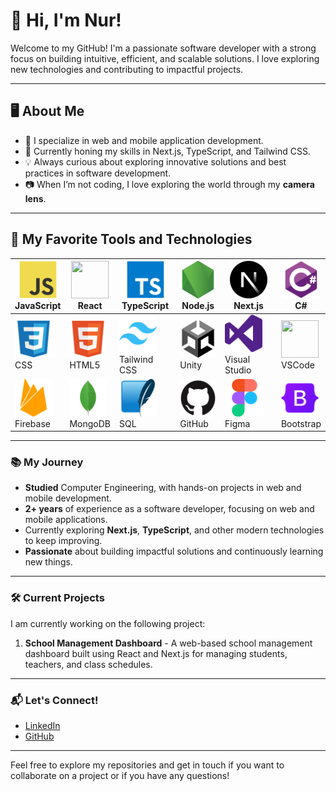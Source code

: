 # 👋 Hi, I'm Nur!

Welcome to my GitHub! I'm a passionate software developer with a strong focus on building intuitive, efficient, and scalable solutions. I love exploring new technologies and contributing to impactful projects.

---

## 🖥️ **About Me**  

- 🌟 I specialize in web and mobile application development.  
- 🔧 Currently honing my skills in Next.js, TypeScript, and Tailwind CSS.  
- 💡 Always curious about exploring innovative solutions and best practices in software development.  
- 📷 When I’m not coding, I love exploring the world through my **camera lens**.

---

## 🚀 **My Favorite Tools and Technologies**

| <img src="https://raw.githubusercontent.com/devicons/devicon/master/icons/javascript/javascript-original.svg" width="60" height="60"> <br> JavaScript | <img src="(https://camo.githubusercontent.com/0fcf9befefc83e207ed36bdeb3ac4f6c99132571ddb0f44e7a6ac872b0723352/68747470733a2f2f74656368737461636b2d67656e657261746f722e76657263656c2e6170702f72656163742d69636f6e2e737667)" width="60" height="60"> <br> React | <img src="https://raw.githubusercontent.com/devicons/devicon/master/icons/typescript/typescript-original.svg" width="60" height="60"> <br> TypeScript | <img src="https://raw.githubusercontent.com/devicons/devicon/master/icons/nodejs/nodejs-original.svg" width="60" height="60"> <br> Node.js | <img src="https://raw.githubusercontent.com/devicons/devicon/master/icons/nextjs/nextjs-original.svg" width="60" height="60"> <br> Next.js | <img src="https://raw.githubusercontent.com/devicons/devicon/master/icons/csharp/csharp-original.svg" width="60" height="60"> <br> C# |
| --------------------------------------------------------------- | --------------------------------------------------------------- | --------------------------------------------------------------------------- | --------------------------------------------------------------- | --------------------------------------------------------------- | ----------------------------------------------------------------- |
| <img src="https://raw.githubusercontent.com/devicons/devicon/master/icons/css3/css3-original.svg" width="60" height="60"> <br> CSS | <img src="https://raw.githubusercontent.com/devicons/devicon/master/icons/html5/html5-original.svg" width="60" height="60"> <br> HTML5 | <img src="https://raw.githubusercontent.com/devicons/devicon/master/icons/tailwindcss/tailwindcss-original.svg" width="60" height="60"> <br> Tailwind CSS | <img src="https://raw.githubusercontent.com/devicons/devicon/master/icons/unity/unity-original.svg" width="60" height="60"> <br> Unity | <img src="https://raw.githubusercontent.com/devicons/devicon/master/icons/visualstudio/visualstudio-plain.svg" width="60" height="60"> <br> Visual Studio | <img src="https://files.raycast.com/bbuonyhxso2jv31rcpe1tbygxmc8" width="60" height="60"> <br> VSCode |
| <img src="https://raw.githubusercontent.com/devicons/devicon/master/icons/firebase/firebase-plain.svg" width="60" height="60"> <br> Firebase | <img src="https://raw.githubusercontent.com/devicons/devicon/master/icons/mongodb/mongodb-original.svg" width="60" height="60"> <br> MongoDB | <img src="https://raw.githubusercontent.com/devicons/devicon/master/icons/sqlite/sqlite-original.svg" width="60" height="60"> <br> SQL | <img src="https://raw.githubusercontent.com/devicons/devicon/master/icons/github/github-original.svg" width="60" height="60"> <br> GitHub | <img src="https://raw.githubusercontent.com/devicons/devicon/master/icons/figma/figma-original.svg" width="60" height="60"> <br> Figma | <img src="https://raw.githubusercontent.com/devicons/devicon/master/icons/bootstrap/bootstrap-original.svg" width="60" height="60"> <br> Bootstrap |


---

### 📚 My Journey

- **Studied** Computer Engineering, with hands-on projects in web and mobile development.
- **2+ years** of experience as a software developer, focusing on web and mobile applications.
- Currently exploring **Next.js**, **TypeScript**, and other modern technologies to keep improving.
- **Passionate** about building impactful solutions and continuously learning new things.

---

### 🛠️ Current Projects

I am currently working on the following project:

1. **School Management Dashboard** - A web-based school management dashboard built using React and Next.js for managing students, teachers, and class schedules.

---

### 📬 Let's Connect!

- [LinkedIn](https://www.linkedin.com/in/nur-y-556989257/)
- [GitHub](https://github.com/nuryll)
  
---

Feel free to explore my repositories and get in touch if you want to collaborate on a project or if you have any questions!


